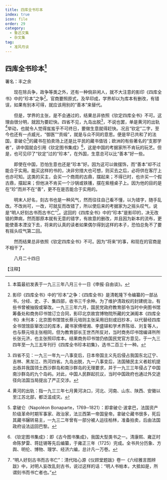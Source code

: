```yaml
---
title: 四库全书珍本
index: true
icon: file
order: 29
category:
  - 鲁迅文集
  - 杂文集
tag:  
  - 准风月谈
---
```


## 四库全书珍本[^①]

署名：丰之余

　　现在除兵争，政争等类之外，还有一种倘非闲人，就不大注意的影印《四库全书》中的“珍本”之争[^②]。官商要照原式，及早印成，学界却以为库本有删改，有错误，如果有别本可得，就应该用别的“善本”来替代。

　　但是，学界的主张，是不会通过的，结果总非依照《钦定四库全书》不可。这理由很分明，就因为要赶快。四省不见，九岛出脱[^③]，不说也罢，单是黄河的出轨[^④]举动，也就令人觉得岌岌乎不可终日，要做生意就得赶快。况且“钦定”二字，至今也还有一点威光，“御医”“贡缎”，就是与众不同的意思。便是早已共和了的法国，拿破仑[^⑤]的藏书在拍卖场上还是比平民的藏书值钱；欧洲的有些著名的“支那学者”，讲中国就会引用《钦定图书集成》[^⑥]，这是中国的考据家所不肯玩的玩艺。但是，也可见印了“钦定”过的“珍本”，在外国，生意总可以比“善本”好一些。

　　即使在中国，恐怕生意也还是“珍本”好。因为这可以做摆饰，而“善本”却不过能合于实用。能买这样的书的，决非穷措大也可想，则买去之后，必将供在客厅上也亦可知。这类的买主，会买一个商周的古鼎，摆起来；不得已时，也许买一个假古鼎，摆起来；但他决不肯买一个沙锅或铁镬，摆在紫檀桌子上。因为他的目的是在“珍”而并不在“善”，更不在是否能合于实用的。

　　明末人好名，刻古书也是一种风气，然而往往自己看不懂，以为错字，随手乱改。不改尚可，一改，可就反而改错了，所以使后来的考据家为之摇头叹气，说是“明人好刻古书而古书亡”[^⑦]。这回的《四库全书》中的“珍本”是影印的，决无改错的弊病，然而那原本就有无意的错字，有故意的删改，并且因为新本的流布，更能使善本湮没下去，将来的认真的读者如果偶尔得到这样的本子，恐怕总免不了要有摇头叹气第二回。

　　然而结果总非依照《钦定四库全书》不可。因为“将来”的事，和现在的官商是不相干了。

　　八月二十四日

【注释】

[^①]:本篇最初发表于一九三三年八月三十一日《申报·自由谈》。

[^②]:影印《四库全书》中的“珍本”之争：《四库全书》是清乾隆下令编纂的一部丛书，分经、史、子、集四部，收书三千余种。为了维护清政权的封建统治，有些书曾被抽毁或窜改。一九三三年六月，国民党政府教育部令当时中央图书馆筹备处和商务印书馆订立合同，影印北京故宫博物院所藏的文渊阁本《四库全书》未刊本；北京图书馆馆长蔡元培则主张采用旧刻或旧抄本，以代替经四库全书馆馆臣窜改过的库本，藏书家傅增湘、李盛铎和学术界陈垣、刘复等人，也与蔡元培主张相同，但为教育部长王世杰所反对，当时商务印书馆编译所所长张元济，也主张照印库本。结果商务印书馆仍依国民党官方意见，于一九三四年至一九三五年刊行《四库全书珍本初集》，选书二百三十一种。

[^③]:四省不见：一九三一年九一八事变后，日本帝国主义先后侵占我国东北辽宁、吉林、黑龙江、热河四省。九岛出脱，九一八事变后，法国殖民主义者趁机提出吞并我国领土西沙群岛和南沙群岛的无理要求，并于一九三三年侵占了中国南沙群岛的九个岛屿。对此，中国人民群起抗议，当时中国政府也通过外交途径向法国当局提出了严正交涉。

[^④]:黄河的出轨：指一九三三年七月黄河决口，河北、河南、山东、陕西、安徽以至江苏北部，都泛滥成灾。

[^⑤]:拿破仑（Napoléon Bonaparte，1769─1821）：即拿破仑·波拿巴，法国资产阶级革命时期军事家、政治家，法兰西第一帝国皇帝。拿破仑藏书很多，死后其藏书辗转易主，一九三二年曾有一部分被人运往柏林，准备拍卖，后由法国政府设法运回巴黎。

[^⑥]:《钦定图书集成》：即《古今图书集成》，我国大型类书之一。清康熙、雍正时命陈梦雷、蒋廷锡等先后编纂，于雍正三年（1725）完成。全书共分历象、方舆、明伦、博物、理学、经济六编，总计凡一万卷。

[^⑦]:“明人好刻古书而古书亡”：清代陆心源《仪顾堂题跋》卷一《六经雅言图辨跋》中，对明人妄改乱刻古书，说过这样的话：“明人书帕本，大抵如是，所谓刻书而书亡者也。”
